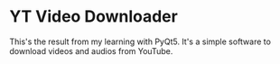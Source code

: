 # YT Video Downloader

This's the result from my learning with PyQt5. 
It's a simple software to download videos and audios from YouTube.
